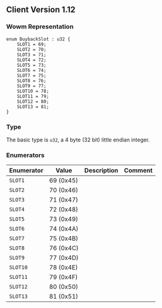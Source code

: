 ## Client Version 1.12

### Wowm Representation
```rust,ignore
enum BuybackSlot : u32 {
    SLOT1 = 69;
    SLOT2 = 70;
    SLOT3 = 71;
    SLOT4 = 72;
    SLOT5 = 73;
    SLOT6 = 74;
    SLOT7 = 75;
    SLOT8 = 76;
    SLOT9 = 77;
    SLOT10 = 78;
    SLOT11 = 79;
    SLOT12 = 80;
    SLOT13 = 81;
}
```
### Type
The basic type is `u32`, a 4 byte (32 bit) little endian integer.
### Enumerators
| Enumerator | Value  | Description | Comment |
| --------- | -------- | ----------- | ------- |
| `SLOT1` | 69 (0x45) |  |  |
| `SLOT2` | 70 (0x46) |  |  |
| `SLOT3` | 71 (0x47) |  |  |
| `SLOT4` | 72 (0x48) |  |  |
| `SLOT5` | 73 (0x49) |  |  |
| `SLOT6` | 74 (0x4A) |  |  |
| `SLOT7` | 75 (0x4B) |  |  |
| `SLOT8` | 76 (0x4C) |  |  |
| `SLOT9` | 77 (0x4D) |  |  |
| `SLOT10` | 78 (0x4E) |  |  |
| `SLOT11` | 79 (0x4F) |  |  |
| `SLOT12` | 80 (0x50) |  |  |
| `SLOT13` | 81 (0x51) |  |  |
